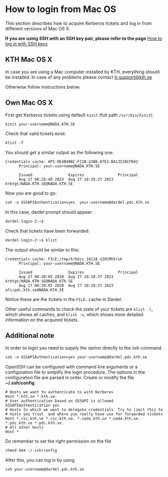 

# How to login from Mac OS

This section describes how to acquire Kerberos tickets and log in from different versions of Mac OS X.

**If you are using SSH with an SSH key pair, please refer to the page** [How to log in with SSH keys](ssh_login.md)

## KTH Mac OS X

In case you are using a Mac computer installed by KTH, everything
should be installed.
In case of any problems please contact [it-support@kth.se](mailto:it-support@kth.se)

Otherwise follow instructions below.

## Own Mac OS X

First get Kerberos tickets using default `kinit` (full path `/usr/bin/kinit`):

```default
kinit your-username@NADA.KTH.SE
```

Check that valid tickets exist:

```default
klist -f
```

You should get a similar output as the following one:

```text
Credentials cache: API:0E4B40BC-F22B-43B8-87E2-BA13538CF042
      Principal: your-username@NADA.KTH.SE

      Issued                Expires               Principal
      Aug 27 08:28:40 2023  Aug 27 18:28:37 2023  krbtgt/NADA.KTH.SE@NADA.KTH.SE
```

Now you are good to go:

```default
ssh -o GSSAPIAuthentication=yes  your-username@dardel.pdc.kth.se
```

In this case, dardel prompt should appear:

```default
dardel-login-2:~$
```

Check that tickets have been forwarded:

```default
dardel-login-2:~$ klist
```

The output should be similar to this:

```text
Credentials cache: FILE:/tmp/krb5cc_18118_oZ0CMh5rsk
      Principal: your-username@NADA.KTH.SE

      Issued                Expires               Principal
      Aug 27 08:30:05 2020  Aug 27 18:28:37 2023  krbtgt/NADA.KTH.SE@NADA.KTH.SE
      Aug 27 08:30:05 2020  Aug 27 18:28:37 2023  afs/pdc.kth.se@NADA.KTH.SE
```

Notice these are the tickets in the `FILE:` cache in Dardel.

Other useful commands to check the state of your tickets are `klist -l`, which shows all caches, and `klist -v`, which shows more detailed information on the acquired tickets.

## Additional note 

In order to login you need to supply the option directly to the ssh command.

```default
ssh -o GSSAPIAuthentication=yes your-username@dardel.pdc.kth.se
```

OpenSSH can be configured with command line arguments or a configuration file to simplify the login procedure. The options in the configuration file are parsed in order. Create or modify the file **~/.ssh/config**

```text
# Hosts we want to authenticate to with Kerberos
Host *.kth.se *.kth.se.
# User authentication based on GSSAPI is allowed
GSSAPIAuthentication yes
# Hosts to which we want to delegate credentials  Try to limit this to
# hosts you trust  and where you really have use for forwarded tickets 
Host *.csc.kth.se *.csc.kth.se. *.nada.kth.se *.nada.kth.se. *.pdc.kth.se *.pdc.kth.se.
# All other hosts
Host *
```

Do remember to set the right permission on the file

```default
chmod 644 ~/.ssh/config
```

After this, you can log in by using

```default
ssh your-username@dardel.pdc.kth.se
```
